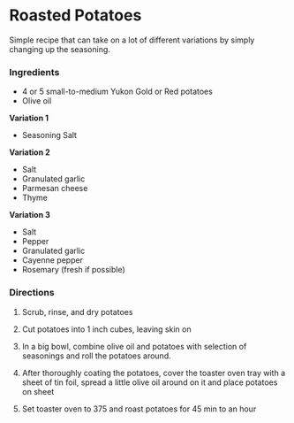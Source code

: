 Roasted Potatoes
========================================================

Simple recipe that can take on a lot of different variations by
simply changing up the seasoning.  

### Ingredients
* 4 or 5 small-to-medium Yukon Gold or Red potatoes
* Olive oil 

**Variation 1**
* Seasoning Salt 

**Variation 2**
* Salt
* Granulated garlic
* Parmesan cheese
* Thyme 

**Variation 3**
* Salt
* Pepper
* Granulated garlic
* Cayenne pepper
* Rosemary (fresh if possible)

### Directions

1. Scrub, rinse, and dry potatoes

2. Cut potatoes into 1 inch cubes, leaving skin on

3. In a big bowl, combine olive oil and potatoes with
selection of seasonings and roll the potatoes around.

4. After thoroughly coating the potatoes, cover the toaster oven
tray with a sheet of tin foil, spread a little olive oil around on it
and place potatoes on sheet

5. Set toaster oven to 375 and roast potatoes for 45 min to an hour






